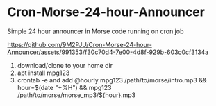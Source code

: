 # Cron-Morse-24-hour-Announcer
Simple 24 hour announcer in Morse code running on cron job



https://github.com/9M2PJU/Cron-Morse-24-hour-Announcer/assets/991353/f30c70d4-7e00-4d8f-929b-603c0cf3134a



1. download/clone to your home dir
2. apt install mpg123
3. crontab -e and add @hourly mpg123 /path/to/morse/intro.mp3 && hour=$(date "+%H") && mpg123 /path/to/morse/morse_mp3/${hour}.mp3



